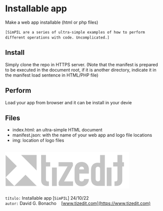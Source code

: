 
# Installable app
Make a web app installable (html or php files)

`[SimPIL are a series of ultra-simple examples of how to perform different operations with code. Uncomplicated.]`

## Install
Simply clone the repo in HTTPS server. (Note that the manifest is prepared to be executed in the document root, if it is another directory, indicate it in the manifest load sentence in HTML/PHP file)

## Perform
Load your app from browser and it can be install in your devie

## Files
- index.html: an ultra-simple HTML document 
- manifest.json: with the name of your web app and logo file locations
- img: location of logo files



![](img/logo.svg)
---
`título:` Installable app [`SimPIL`] 24/10/22\
`autor:` David G. Bonacho &nbsp;&nbsp;  [www.tizedit.com](https://www.tizedit.com)

